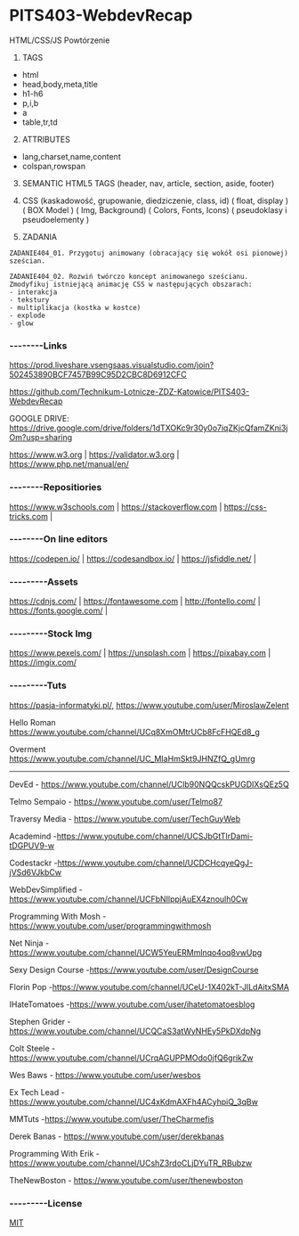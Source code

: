 # PITS403-WebdevRecap

HTML/CSS/JS Powtórzenie

1. TAGS

* html
* head,body,meta,title
* h1-h6
* p,i,b
* a
* table,tr,td

2. ATTRIBUTES
* lang,charset,name,content
* colspan,rowspan

3. SEMANTIC HTML5 TAGS (header, nav, article, section, aside, footer)

4. CSS (kaskadowość, grupowanie, diedziczenie, class, id)
 ( float, display )
 ( BOX Model )
 ( Img, Background)
 ( Colors, Fonts, Icons)
 ( pseudoklasy i pseudoelementy )

5. ZADANIA

```
ZADANIE404_01. Przygotuj animowany (obracający się wokół osi pionowej) sześcian.

ZADANIE404_02. Rozwiń twórczo koncept animowanego sześcianu. Zmodyfikuj istniejącą animację CSS w następujących obszarach:
- interakcja
- tekstury
- multiplikacja (kostka w kostce)
- explode
- glow
```

### --------Links
https://prod.liveshare.vsengsaas.visualstudio.com/join?502453890BCF7457B99C95D2CBC8D6912CFC

https://github.com/Technikum-Lotnicze-ZDZ-Katowice/PITS403-WebdevRecap

GOOGLE DRIVE: https://drive.google.com/drive/folders/1dTXOKc9r30y0o7iqZKjcQfamZKni3jOm?usp=sharing

https://www.w3.org | https://validator.w3.org | https://www.php.net/manual/en/
### --------Repositiories
https://www.w3schools.com | https://stackoverflow.com | https://css-tricks.com |
### --------On line editors
https://codepen.io/ | https://codesandbox.io/ | https://jsfiddle.net/ |
### ---------Assets
https://cdnjs.com/ | https://fontawesome.com | http://fontello.com/ | https://fonts.google.com/ |
### ---------Stock Img
https://www.pexels.com/ | https://unsplash.com | https://pixabay.com | https://imgix.com/
### ---------Tuts
https://pasja-informatyki.pl/, https://www.youtube.com/user/MiroslawZelent

Hello Roman https://www.youtube.com/channel/UCq8XmOMtrUCb8FcFHQEd8_g

Overment https://www.youtube.com/channel/UC_MIaHmSkt9JHNZfQ_gUmrg

-------------------------------------

DevEd - https://www.youtube.com/channel/UClb90NQQcskPUGDIXsQEz5Q 

Telmo Sempaio - https://www.youtube.com/user/Telmo87

Traversy Media - https://www.youtube.com/user/TechGuyWeb

Academind -https://www.youtube.com/channel/UCSJbGtTlrDami-tDGPUV9-w

Codestackr -https://www.youtube.com/channel/UCDCHcqyeQgJ-jVSd6VJkbCw

WebDevSimplified -https://www.youtube.com/channel/UCFbNIlppjAuEX4znoulh0Cw

Programming With Mosh -https://www.youtube.com/user/programmingwithmosh

Net Ninja -https://www.youtube.com/channel/UCW5YeuERMmlnqo4oq8vwUpg

Sexy Design Course -https://www.youtube.com/user/DesignCourse

Florin Pop -https://www.youtube.com/channel/UCeU-1X402kT-JlLdAitxSMA

IHateTomatoes -https://www.youtube.com/user/ihatetomatoesblog

Stephen Grider -https://www.youtube.com/channel/UCQCaS3atWyNHEy5PkDXdpNg

Colt Steele -https://www.youtube.com/channel/UCrqAGUPPMOdo0jfQ6grikZw

Wes Baws - https://www.youtube.com/user/wesbos

Ex Tech Lead -https://www.youtube.com/channel/UC4xKdmAXFh4ACyhpiQ_3qBw

MMTuts -https://www.youtube.com/user/TheCharmefis

Derek Banas - https://www.youtube.com/user/derekbanas

Programming With Erik -https://www.youtube.com/channel/UCshZ3rdoCLjDYuTR_RBubzw

TheNewBoston - https://www.youtube.com/user/thenewboston 
### ---------License
[MIT](https://choosealicense.com/licenses/mit/)

